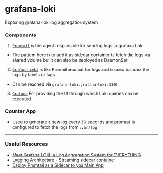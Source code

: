 # grafana-loki
Exploring grafana-loki log aggregation system

### Components
1. [`Promtail`](https://grafana.com/docs/loki/latest/clients/promtail/#promtail) is the agent responsible for sending logs to grafana Loki
  - The pattern here is to add it as sidecar container to fetch the logs via shared volume but it can also be deployed as DaemonSet
2. [`Grafana Loki`](https://grafana.com/oss/loki/) is like Prometheus but for logs and is used to index the logs by labels or tags
  - Can be reached via `grafana-loki.grafana-loki:3100`
3. [`Grafana`](https://grafana.com/) For providing the UI through which Loki queries can be executed

### Counter App
- Used to generate a new log every 30 seconds and promtail is configured to fetch the logs from `/var/log`

---

### Useful Resources
- [Meet Grafana LOKI, a Log Aggregation System for EVERYTHING](https://www.youtube.com/watch?v=h_GGd7HfKQ8)
- [Logging Architecture - Streaming sidecar container ](https://kubernetes.io/docs/concepts/cluster-administration/logging/#streaming-sidecar-container)
- [Deploy Promtail as a Sidecar to you Main App](https://t-velmachos.hashnode.dev/deploy-promtail-as-a-sidecar-to-you-main-app)